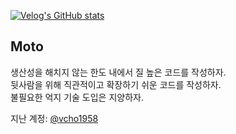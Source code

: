 [![Velog's GitHub stats](https://velog-readme-stats.vercel.app/api?name=jsween5723)  ](https://velog.io/@jsween5723)

## Moto  
생산성을 해치지 않는 한도 내에서 질 높은 코드를 작성하자.  
뒷사람을 위해 직관적이고 확장하기 쉬운 코드를 작성하자.  
불필요한 억지 기술 도입은 지양하자.  


지난 계정: [@vcho1958](https://github.com/vcho1958)
<!---
jsween5723/jsween5723 is a ✨ special ✨ repository because its `README.md` (this file) appears on your GitHub profile.
You can click the Preview link to take a look at your changes.
--->
